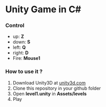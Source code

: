 # Unity Game in C\#


### Control

- up: **Z**
- down: **S**
- left: **Q**
- right: **D**
- Fire: **Mouse1**

### How to use it ?

1) Download Unity3D at [unity3d.com](https://unity3d.com/)
2) Clone this repository in your github folder
3) Open **level1.unity** in **Assets/levels**
4) Play

